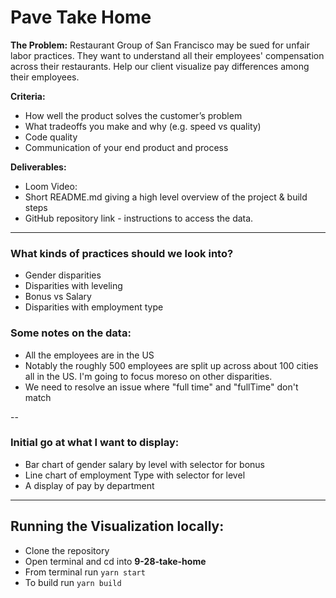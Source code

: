 # Pave Take Home

**The Problem:** Restaurant Group of San Francisco may be sued for unfair labor practices. They want to understand all their employees' compensation across their restaurants. Help our client visualize pay differences among their employees.

**Criteria:**

- How well the product solves the customer’s problem
- What tradeoffs you make and why (e.g. speed vs quality)
- Code quality
- Communication of your end product and process

**Deliverables:**

- Loom Video:
- Short README.md giving a high level overview of the project & build steps
- GitHub repository link - instructions to access the data.

---

### What kinds of practices should we look into?

- Gender disparities
- Disparities with leveling
- Bonus vs Salary
- Disparities with employment type

### Some notes on the data:

- All the employees are in the US
- Notably the roughly 500 employees are split up across about 100 cities all in the US. I'm going to focus moreso on other disparities.
- We need to resolve an issue where "full time" and "fullTime" don't match

--

### Initial go at what I want to display:

- Bar chart of gender salary by level with selector for bonus
- Line chart of employment Type with selector for level
- A display of pay by department

---

## Running the Visualization locally:

- Clone the repository
- Open terminal and cd into **9-28-take-home**
- From terminal run `yarn start`
- To build run `yarn build`
